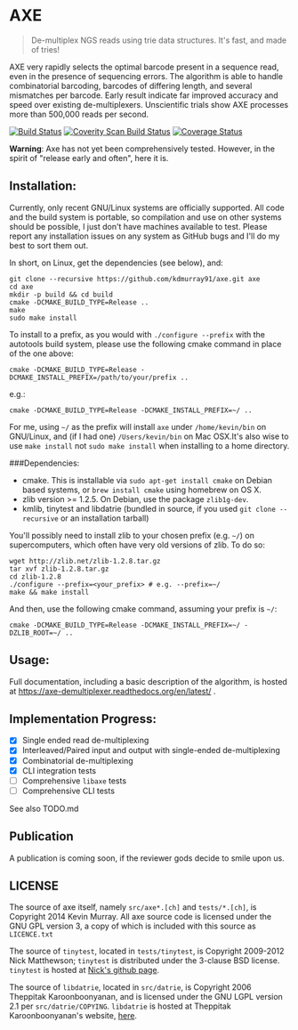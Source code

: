 AXE
===

> De-multiplex NGS reads using trie data structures. It's fast, and made of tries!

AXE very rapidly selects the optimal barcode present in a sequence read, even
in the presence of sequencing errors. The algorithm is able to handle
combinatorial barcoding, barcodes of differing length, and several mismatches
per barcode.  Early result indicate far improved accuracy and speed over
existing de-multiplexers. Unscientific trials show AXE processes more than
500,000 reads per second.

[![Build Status](https://travis-ci.org/kdmurray91/axe.svg?branch=dev)](https://travis-ci.org/kdmurray91/axe)
[![Coverity Scan Build Status](https://scan.coverity.com/projects/2666/badge.svg)](https://scan.coverity.com/projects/2666)
[![Coverage Status](https://img.shields.io/coveralls/kdmurray91/axe.svg)](https://coveralls.io/r/kdmurray91/axe?branch=master)

**Warning**: Axe has not yet been comprehensively tested. However, in the
spirit of "release early and often", here it is.


Installation:
-------------

Currently, only recent GNU/Linux systems are officially supported. All code and
the build system is portable, so compilation and use on other systems should be
possible, I just don't have machines available to test. Please report any
installation issues on any system as GitHub bugs and I'll do my best to sort
them out.

In short, on Linux, get the dependencies (see below), and:

    git clone --recursive https://github.com/kdmurray91/axe.git axe
    cd axe
    mkdir -p build && cd build
    cmake -DCMAKE_BUILD_TYPE=Release ..
    make
    sudo make install

To install to a prefix, as you would with `./configure --prefix` with the
autotools build system, please use the following cmake command in place of the
one above:

    cmake -DCMAKE_BUILD_TYPE=Release -DCMAKE_INSTALL_PREFIX=/path/to/your/prefix ..

e.g.:

    cmake -DCMAKE_BUILD_TYPE=Release -DCMAKE_INSTALL_PREFIX=~/ ..

For me, using `~/` as the prefix will install `axe` under `/home/kevin/bin` on
GNU/Linux, and (if I had one) `/Users/kevin/bin` on Mac OSX.It's also wise to
use `make install` not `sudo make install` when installing to a home directory.

###Dependencies:

- cmake. This is installable via `sudo apt-get install cmake` on Debian based
  systems, or `brew install cmake` using homebrew on OS X.
- zlib version >= 1.2.5. On Debian, use the package `zlib1g-dev`.
- kmlib, tinytest and libdatrie (bundled in source, if you used
  `git clone --recursive` or an installation tarball)

You'll possibly need to install zlib to your chosen prefix (e.g. `~/`) on
supercomputers, which often have very old versions of zlib. To do so:

    wget http://zlib.net/zlib-1.2.8.tar.gz
    tar xvf zlib-1.2.8.tar.gz
    cd zlib-1.2.8
    ./configure --prefix=<your_prefix> # e.g. --prefix=~/
    make && make install

And then, use the following cmake command, assuming your prefix is `~/`:

    cmake -DCMAKE_BUILD_TYPE=Release -DCMAKE_INSTALL_PREFIX=~/ -DZLIB_ROOT=~/ ..


Usage:
------

Full documentation, including a basic description of the algorithm, is hosted
at https://axe-demultiplexer.readthedocs.org/en/latest/ .


Implementation Progress:
------------------------

 - [x] Single ended read de-multiplexing
 - [x] Interleaved/Paired input and output with single-ended de-multiplexing
 - [x] Combinatorial de-multiplexing
 - [x] CLI integration tests
 - [ ] Comprehensive `libaxe` tests
 - [ ] Comprehensive CLI tests

See also TODO.md


Publication
-----------

A publication is coming soon, if the reviewer gods decide to smile upon us.


LICENSE
-------

The source of axe itself, namely `src/axe*.[ch]` and `tests/*.[ch]`, is
Copyright 2014 Kevin Murray. All axe source code is licensed under the GNU
GPL version 3, a copy of which is included with this source as `LICENCE.txt`

The source of `tinytest`, located in `tests/tinytest`, is Copyright 2009-2012
Nick Matthewson; `tinytest` is distributed under the 3-clause BSD license.
`tinytest` is hosted at [Nick's github page](https://github.com/nmathewson/tinytest).

The source of `libdatrie`, located in `src/datrie`, is Copyright 2006 Theppitak
Karoonboonyanan, and is licensed under the GNU LGPL version 2.1 per
`src/datrie/COPYING`. `libdatrie` is hosted at Theppitak Karoonboonyanan's
website, [here](http://linux.thai.net/~thep/datrie/datrie.html).
